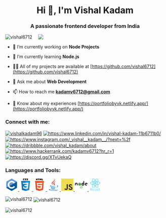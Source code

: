 <h1 align="center">Hi 👋, I'm Vishal Kadam</h1>
<h3 align="center">A passionate frontend developer from India</h3>
<img align="right" width="400" src="https://user-images.githubusercontent.com/79629824/230474298-7df36f8d-1dfa-4f6b-bb5f-41e67fbf89b0.png"/>


<p align="left"> <img src="https://komarev.com/ghpvc/?username=vishal6712&label=Profile%20views&color=0e75b6&style=flat" alt="vishal6712" /> </p>

- 🔭 I’m currently working on **Node Projects**

- 🌱 I’m currently learning **Node.js**

- 👨‍💻 All of my projects are available at [https://github.com/vishal6712](https://github.com/vishal6712)

- 💬 Ask me about **Web Development**

- 📫 How to reach me **kadamv6712@gmail.com**

- 📄 Know about my experiences [https://portfoliobyvk.netlify.app/](https://portfoliobyvk.netlify.app/)

<h3 align="left">Connect with me:</h3>
<p align="left">
<a href="https://twitter.com/vishalkadam96" target="blank"><img align="center" src="https://raw.githubusercontent.com/rahuldkjain/github-profile-readme-generator/master/src/images/icons/Social/twitter.svg" alt="vishalkadam96" height="30" width="40" /></a>
<a href="https://linkedin.com/in/https://www.linkedin.com/in/vishal-kadam-11b6711b0/" target="blank"><img align="center" src="https://raw.githubusercontent.com/rahuldkjain/github-profile-readme-generator/master/src/images/icons/Social/linked-in-alt.svg" alt="https://www.linkedin.com/in/vishal-kadam-11b6711b0/" height="30" width="40" /></a>
<a href="https://instagram.com/https://www.instagram.com/_vishal__kadam__/?next=%2f" target="blank"><img align="center" src="https://raw.githubusercontent.com/rahuldkjain/github-profile-readme-generator/master/src/images/icons/Social/instagram.svg" alt="https://www.instagram.com/_vishal__kadam__/?next=%2f" height="30" width="40" /></a>
<a href="https://dribbble.com/https://dribbble.com/vishal_kadam/about" target="blank"><img align="center" src="https://raw.githubusercontent.com/rahuldkjain/github-profile-readme-generator/master/src/images/icons/Social/dribbble.svg" alt="https://dribbble.com/vishal_kadam/about" height="30" width="40" /></a>
<a href="https://www.hackerrank.com/https://www.hackerrank.com/kadamv6712?hr_r=1" target="blank"><img align="center" src="https://raw.githubusercontent.com/rahuldkjain/github-profile-readme-generator/master/src/images/icons/Social/hackerrank.svg" alt="https://www.hackerrank.com/kadamv6712?hr_r=1" height="30" width="40" /></a>
<a href="https://discord.gg/https://discord.gg/XTvUekaQ" target="blank"><img align="center" src="https://raw.githubusercontent.com/rahuldkjain/github-profile-readme-generator/master/src/images/icons/Social/discord.svg" alt="https://discord.gg/XTvUekaQ" height="30" width="40" /></a>
</p>

<h3 align="left">Languages and Tools:</h3>
<p align="left"> <a href="https://www.cprogramming.com/" target="_blank" rel="noreferrer"> <img src="https://raw.githubusercontent.com/devicons/devicon/master/icons/c/c-original.svg" alt="c" width="40" height="40"/> </a> <a href="https://www.w3schools.com/css/" target="_blank" rel="noreferrer"> <img src="https://raw.githubusercontent.com/devicons/devicon/master/icons/css3/css3-original-wordmark.svg" alt="css3" width="40" height="40"/> </a> <a href="https://www.w3.org/html/" target="_blank" rel="noreferrer"> <img src="https://raw.githubusercontent.com/devicons/devicon/master/icons/html5/html5-original-wordmark.svg" alt="html5" width="40" height="40"/> </a> <a href="https://www.java.com" target="_blank" rel="noreferrer"> <img src="https://raw.githubusercontent.com/devicons/devicon/master/icons/java/java-original.svg" alt="java" width="40" height="40"/> </a> <a href="https://developer.mozilla.org/en-US/docs/Web/JavaScript" target="_blank" rel="noreferrer"> <img src="https://raw.githubusercontent.com/devicons/devicon/master/icons/javascript/javascript-original.svg" alt="javascript" width="40" height="40"/> </a> <a href="https://nodejs.org" target="_blank" rel="noreferrer"> <img src="https://raw.githubusercontent.com/devicons/devicon/master/icons/nodejs/nodejs-original-wordmark.svg" alt="nodejs" width="40" height="40"/> </a> <a href="https://reactjs.org/" target="_blank" rel="noreferrer"> <img src="https://raw.githubusercontent.com/devicons/devicon/master/icons/react/react-original-wordmark.svg" alt="react" width="40" height="40"/> </a> </p>

<p><img align="left" src="https://github-readme-stats.vercel.app/api/top-langs?username=vishal6712&show_icons=true&locale=en&layout=compact" alt="vishal6712" /></p>

<p>&nbsp;<img align="center" src="https://github-readme-stats.vercel.app/api?username=vishal6712&show_icons=true&locale=en" alt="vishal6712" /></p>

<p><img align="center" src="https://github-readme-streak-stats.herokuapp.com/?user=vishal6712&" alt="vishal6712" /></p>
